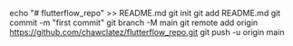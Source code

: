 echo "# flutterflow_repo" >> README.md
git init
git add README.md
git commit -m "first commit"
git branch -M main
git remote add origin https://github.com/chawclatez/flutterflow_repo.git
git push -u origin main
